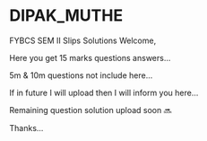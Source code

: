 # DIPAK_MUTHE
FYBCS SEM II Slips Solutions 
Welcome,

Here you get 15 marks questions answers...

5m & 10m questions not include here...

If in future I will upload then I will inform you here...

Remaining question solution upload soon 🔜

Thanks...

